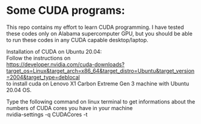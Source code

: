 # Some CUDA programs:

This repo contains my effort to learn CUDA programming. I have tested these codes only on Alabama supercomputer GPU,
but you should be able to run these codes in any CUDA capable desktop/laptop. 

Installation of CUDA on Ubuntu 20.04: <br/>
Follow the instructions on <br/>
https://developer.nvidia.com/cuda-downloads?target_os=Linux&target_arch=x86_64&target_distro=Ubuntu&target_version=2004&target_type=deblocal
<br/> to install cuda on Lenovo X1 Carbon Extreme Gen 3 machine with Ubuntu 20.04 OS.

Type the following command on linux terminal to get informations about the numbers of CUDA cores you have in your machine <br/>
nvidia-settings -q CUDACores -t
